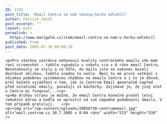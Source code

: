 ```yaml
---
ID: 1745
post_title: 'Email Centra se nám v&nbsp;horku odlehčil'
author: Patrick Zandl
post_excerpt: ""
layout: post
permalink: >
  https://www.marigold.cz/item/email-centra-se-nam-v-horku-odlehcil
published: true
post_date: 2005-07-30 09:00:29
---
```

	<p>Pro všechny zastánce nehynoucí kvality centráckého emailu zde mám raní screenshot – takhle vypadalo v sobotu cca v 8 ráno email Centra. Nenatahovaly se styly a co hůře, do mailu jste se nakonec museli dostávat oklikou, takhle snadno to nešlo. Není to mé první setkání s nějakou podobnou systémovou chybkou na emailu Centra a i to je důvod, proč košatá vyjádření o tom, jak je Centrum Email generačně napřed před ostatními emaily, považuji za báchorky. Zajímavé je, že jiný účet u Centra mi fungoval...</p>
	<p>Na druhou stranu je možné, že email Centra konečně prošel letní redukční kůrou a hodlá se oprostit od své nápadné podobnosti Gmailu. V tom případě gratuluji.   </p>
	<p><img src="/wp-content/uploads/20050730-centrumemail.jpg" alt="mail.centrum.cz 30.7.2005 v 8:04 ráno" width="533" height="538" />
</p>